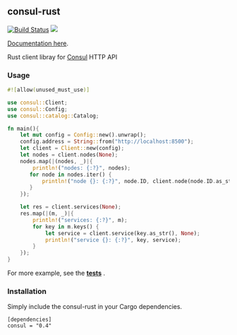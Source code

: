 ## consul-rust 

[![Build Status](https://travis-ci.org/stusmall/consul-rust.svg)](https://travis-ci.org/stusmall/consul-rust.svg)
[![](https://img.shields.io/crates/v/consul.svg)](https://crates.io/crates/consul)

[Documentation here](https://docs.rs/consul/).

Rust client libray for [Consul](http://consul.io/) HTTP API

### Usage

```rust
#![allow(unused_must_use)]

use consul::Client;
use consul::Config;
use consul::catalog::Catalog;

fn main(){
    let mut config = Config::new().unwrap();
    config.address = String::from("http://localhost:8500");
    let client = Client::new(config);
    let nodes = client.nodes(None);
    nodes.map(|(nodes, _)|{
        println!("nodes: {:?}", nodes);
       for node in nodes.iter() {
           println!("node {}: {:?}", node.ID, client.node(node.ID.as_str(), None));
       }
    });

    let res = client.services(None);
    res.map(|(m, _)|{
        println!("services: {:?}", m);
        for key in m.keys() {
            let service = client.service(key.as_str(), None);
            println!("service {}: {:?}", key, service);
        }
    });
}
```


For more example, see the **[tests](https://github.com/stusmall/consul-rust/blob/master/tests/example.rs)** .

### Installation

Simply include the consul-rust in your Cargo dependencies.

```
[dependencies]
consul = "0.4"
```
